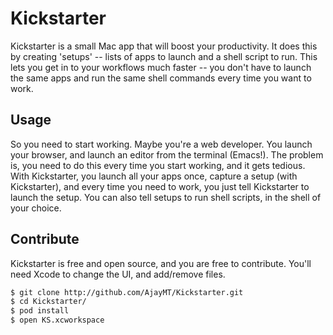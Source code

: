# Kickstarter
Kickstarter is a small Mac app that will boost your productivity. It does this by creating 'setups' -- lists of apps to launch and a shell script to run. This lets you get in to your workflows much faster -- you don't have to launch the same apps and run the same shell commands every time you want to work.

## Usage
So you need to start working. Maybe you're a web developer. You launch your browser, and launch an editor from the terminal (Emacs!). The problem is, you need to do this every time you start working, and it gets tedious. With Kickstarter, you launch all your apps once, capture a setup (with Kickstarter), and every time you need to work, you just tell Kickstarter to launch the setup. You can also tell setups to run shell scripts, in the shell of your choice.

## Contribute
Kickstarter is free and open source, and you are free to contribute. You'll need Xcode to change the UI, and add/remove files.

```bash
$ git clone http://github.com/AjayMT/Kickstarter.git
$ cd Kickstarter/
$ pod install
$ open KS.xcworkspace
```
